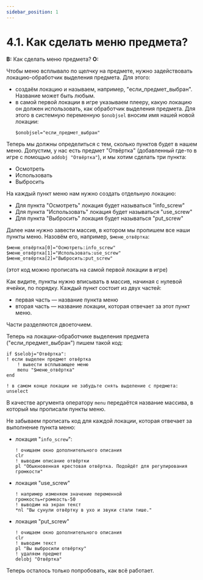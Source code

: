 ```yaml
---
sidebar_position: 1
---
```


# 4.1. Как сделать меню предмета?
<!-- [:faq_04_01] -->
**В:** Как сделать меню предмета?
**О:**

Чтобы меню всплывало по щелчку на предмете, нужно задействовать локацию-обработчик выделения предмета. Для этого:
* создаём локацию и называем, например, "если_предмет_выбран". Название может быть любым.
* в самой первой локации в игре указываем плееру, какую локацию он должен использовать, как обработчик выделения предмета. Для этого в системную переменную `$onobjsel` вносим имя нашей новой локации:
	```qsp
	$onobjsel="если_предмет_выбран"
	```

Теперь мы должны определиться с тем, сколько пунктов будет в нашем меню. Допустим, у нас есть предмет "Отвёртка" (добавленный где-то в игре с помощью `addobj "Отвёртка"`), и мы хотим сделать три пункта:
* Осмотреть
* Использовать
* Выбросить

На каждый пункт меню нам нужно создать отдельную локацию:
* Для пункта "Осмотреть" локация будет называться "info_screw"
* Для пункта "Использовать" локация будет называться "use_screw"
* Для пункта "Выбросить" локация будет называться "put_screw"

Далее нам нужно завести массив, в котором мы пропишем все наши пункты меню. Назовём его, например, `$меню_отвёртка`:
```qsp
$меню_отвёртка[0]="Осмотреть:info_screw"
$меню_отвёртка[1]="Использовать:use_screw"
$меню_отвёртка[2]="Выбросить:put_screw"
```
(этот код можно прописать на самой первой локации в игре)

Как видите, пункты нужно вписывать в массив, начиная с нулевой ячейки, по порядку. Каждый пункт состоит из двух частей:
* первая часть — название пункта меню
* вторая часть — название локации, которая отвечает за этот пункт меню.

Части разделяются двоеточием.

Теперь на локации-обработчике выделения предмета ("если_предмет_выбран") пишем такой код:
```qsp
if $selobj="Отвёртка":
! если выделен предмет отвёртка
	! вывести всплывающее меню
	menu "$меню_отвёртка"
end

! в самом конце локации не забудьте снять выделение с предмета:
unselect
```
В качестве аргумента оператору `menu` передаётся название массива, в который мы прописали пункты меню.

Не забываем прописать код для каждой локации, которая отвечает за выполнение пункта меню:

* локация "`info_screw`":
	```qsp
	! очищаем окно дополнительного описания
	clr
	! выводим описание отвёртки
	pl "Обыкновенная крестовая отвёртка. Подойдёт для регулирования громкости"
	```
* локация "use_screw"
	```qsp
	! например изменяем значение переменной
	громкость=громкость-50
	! выводим на экран текст
	*nl "Вы сунули отвёртку в ухо и звуки стали тише."
	```
* локация "put_screw"
	```qsp
	! очищаем окно дополнительного описания
	clr
	! выводим текст
	pl "Вы выбросили отвёртку"
	! удаляем предмет
	delobj "Отвёртка"
	```

Теперь осталось только попробовать, как всё работает.
